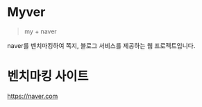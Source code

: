 # Myver
> my + naver

naver를 벤치마킹하여 쪽지, 블로그 서비스를 제공하는 웹 프로젝트입니다.


# 벤치마킹 사이트
https://naver.com

<!--
# 기간
```2021.04 ~ 현재```


# 진행도
- 쪽지 ```60%```
- 블로그 ```50%```

9월
0. java에 있는 sql 위치 이동하기

10월
1. 블로그 관리&통계 끝내기
2. 블로그 홈
3. a태그에 링크 바로 연결하지 말고 그 링크를 찾는 요청을 해서 서버에서 링크를 생성해서 보내주자
  - 내 블로그로
  - 블로그 글 작성
  - 블로그 관리 페이지로(해야할지 찾자)
4. thymeleaf말고 기존에 쓰던거(tiles) 쓰자
    -> jquery template 쓸 수 있긴함..
--> 
